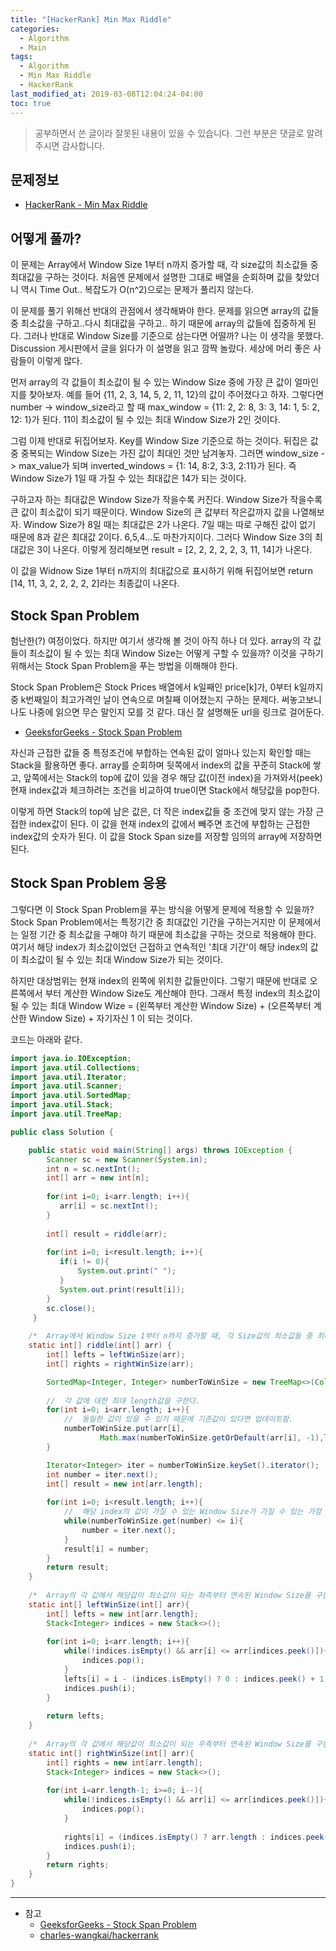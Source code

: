 ```yaml
---
title: "[HackerRank] Min Max Riddle"
categories: 
  - Algorithm
  - Main
tags:
  - Algorithm
  - Min Max Riddle
  - HackerRank
last_modified_at: 2019-03-08T12:04:24-04:00
toc: true
---
```

> 공부하면서 쓴 글이라 잘못된 내용이 있을 수 있습니다. 그런 부분은 댓글로 알려주시면 감사합니다.

문제정보
-
- [HackerRank - Min Max Riddle](https://www.hackerrank.com/challenges/min-max-riddle/problem)

어떻게 풀까?
-
이 문제는 Array에서 Window Size 1부터 n까지 증가할 때, 각 size값의 최소값들 중 최대값을 구하는 것이다. 처음엔 문제에서 설명한 그대로 배열을 순회하며 값을 찾았더니 역시 Time Out.. 복잡도가 O(n^2)으로는 문제가 풀리지 않는다. 

이 문제를 풀기 위해선 반대의 관점에서 생각해봐야 한다. 문제를 읽으면 array의 값들 중 최소값을 구하고..다시 최대값을 구하고.. 하기 때문에 array의 값들에 집중하게 된다. 그러나 반대로 Window Size를 기준으로 삼는다면 어떨까? 나는 이 생각을 못했다. Discussion 게시판에서 글을 읽다가 이 설명을 읽고 깜짝 놀랐다. 세상에 머리 좋은 사람들이 이렇게 많다.

먼저 array의 각 값들이 최소값이 될 수 있는 Window Size 중에 가장 큰 값이 얼마인지를 찾아보자. 예를 들어 {11, 2, 3, 14, 5, 2, 11, 12}의 값이 주어졌다고 하자. 그렇다면 number -> window_size라고 할 때 max_window = {11: 2, 2: 8, 3: 3, 14: 1, 5: 2, 12: 1}가 된다. 11이 최소값이 될 수 있는 최대 Window Size가 2인 것이다.

그럼 이제 반대로 뒤집어보자. Key를 Window Size 기준으로 하는 것이다. 뒤집은 값 중 중복되는 Window Size는 가진 값이 최대인 것만 남겨놓자. 그러면 window_size -> max_value가 되며 inverted_windows = {1: 14, 8:2, 3:3, 2:11}가 된다. 즉 Window Size가 1일 때 가질 수 있는 최대값은 14가 되는 것이다.

구하고자 하는 최대값은 Window Size가 작을수록 커진다. Window Size가 작을수록 큰 값이 최소값이 되기 때문이다. Window Size의 큰 값부터 작은값까지 값을 나열해보자. Window Size가 8일 때는 최대값은 2가 나온다. 7일 때는 따로 구해진 값이 없기 때문에 8과 같은 최대값 2이다. 6,5,4...도 마찬가지이다. 그러다 Window Size 3의 최대값은 3이 나온다. 이렇게 정리해보면 result = [2, 2, 2, 2, 2, 3, 11, 14]가 나온다.

이 값을 Widnow Size 1부터 n까지의 최대값으로 표시하기 위해 뒤집어보면 return [14, 11, 3, 2, 2, 2, 2, 2]라는 최종값이 나온다.


Stock Span Problem
-
험난한(?) 여정이었다. 하지만 여기서 생각해 볼 것이 아직 하나 더 있다. array의 각 값들이 최소값이 될 수 있는 최대 Window Size는 어떻게 구할 수 있을까? 이것을 구하기 위해서는 Stock Span Problem을 푸는 방법을 이해해야 한다.

Stock Span Problem은 Stock Prices 배열에서 k일째인 price[k]가, 0부터 k일까지 중 k번째일이 최고가격인 날이 연속으로 며칠째 이어졌는지 구하는 문제다. 써놓고보니 나도 나중에 읽으면 무슨 말인지 모를 것 같다. 대신 잘 설명해둔 url을 링크로 걸어둔다.

- [GeeksforGeeks - Stock Span Problem](https://www.geeksforgeeks.org/the-stock-span-problem/)

자신과 근접한 값들 중 특정조건에 부합하는 연속된 값이 얼마나 있는지 확인할 때는 Stack을 활용하면 좋다. array를 순회하며 뒷쪽에서 index의 값을 꾸준히 Stack에 쌓고, 앞쪽에서는 Stack의 top에 값이 있을 경우 해당 값(이전 index)을 가져와서(peek) 현재 index값과 체크하려는 조건을 비교하여 true이면 Stack에서 해당값을 pop한다.

이렇게 하면 Stack의 top에 남은 값은, 더 작은 index값들 중 조건에 맞지 않는 가장 근접한 index값이 된다. 이 값을 현재 index의 값에서 빼주면 조건에 부합하는 근접한 index값의 숫자가 된다. 이 값을 Stock Span size를 저장할 임의의 array에 저장하면 된다.


Stock Span Problem 응용
-
그렇다면 이 Stock Span Problem을 푸는 방식을 어떻게 문제에 적용할 수 있을까? Stock Span Problem에서는 특정기간 중 최대값인 기간을 구하는거지만 이 문제에서는 일정 기간 중 최소값을 구해야 하기 때문에 최소값을 구하는 것으로 적용해야 한다. 여기서 해당 index가 최소값이었던 근접하고 연속적인 '최대 기간'이 해당 index의 값이 최소값이 될 수 있는 최대 Window Size가 되는 것이다.

하지만 대상범위는 현재 index의 왼쪽에 위치한 값들만이다. 그렇기 때문에 반대로 오른쪽에서 부터 계산한 Window Size도 계산해야 한다. 그래서 특정 index의 최소값이 될 수 있는 최대 Window Wize = (왼쪽부터 계산한 Window Size) + (오른쪽부터 계산한 Window Size) + 자기자신 1 이 되는 것이다.

코드는 아래와 같다.

~~~java
import java.io.IOException;
import java.util.Collections;
import java.util.Iterator;
import java.util.Scanner;
import java.util.SortedMap;
import java.util.Stack;
import java.util.TreeMap;

public class Solution {

    public static void main(String[] args) throws IOException {
        Scanner sc = new Scanner(System.in);
        int n = sc.nextInt();
        int[] arr = new int[n];
        
        for(int i=0; i<arr.length; i++){
     	   arr[i] = sc.nextInt();
        }
        
        int[] result = riddle(arr);
        
        for(int i=0; i<result.length; i++){
     	   if(i != 0){
     		   System.out.print(" ");
     	   }
     	   System.out.print(result[i]);
        }
        sc.close();
     }
	
	/*	Array에서 Window Size 1부터 n까지 증가할 때, 각 Size값의 최소값들 중 최대값을 구한다.	*/
    static int[] riddle(int[] arr) {
    	int[] lefts = leftWinSize(arr);
    	int[] rights = rightWinSize(arr);

    	SortedMap<Integer, Integer> numberToWinSize = new TreeMap<>(Collections.reverseOrder());
    	
    	//	각 값에 대한 최대 length값을 구한다.
    	for(int i=0; i<arr.length; i++){
    		//	동일한 값이 있을 수 있기 때문에 기존값이 있다면 업데이트함.
    		numberToWinSize.put(arr[i],
    				Math.max(numberToWinSize.getOrDefault(arr[i], -1),lefts[i] + rights[i] + 1));
    	}

		Iterator<Integer> iter = numberToWinSize.keySet().iterator();
		int number = iter.next();
    	int[] result = new int[arr.length];
		
    	for(int i=0; i<result.length; i++){
			//	해당 index의 값이 가질 수 있는 Window Size가 가질 수 있는 가장 큰 값을 구한다.  
			while(numberToWinSize.get(number) <= i){
				number = iter.next();
			}
			result[i] = number;
		}
    	return result;
    }
    
    /*	Array의 각 값에서 해당값이 최소값이 되는 좌측부터 연속된 Window Size를 구한다.	*/
    static int[] leftWinSize(int[] arr){
    	int[] lefts = new int[arr.length];
    	Stack<Integer> indices = new Stack<>();
    	
    	for(int i=0; i<arr.length; i++){
    		while(!indices.isEmpty() && arr[i] <= arr[indices.peek()]){
    			indices.pop();
    		}
    		lefts[i] = i - (indices.isEmpty() ? 0 : indices.peek() + 1);
    		indices.push(i);
    	}
    	
    	return lefts;
    }
    
    /*	Array의 각 값에서 해당값이 최소값이 되는 우측부터 연속된 Window Size를 구한다.	*/
    static int[] rightWinSize(int[] arr){
    	int[] rights = new int[arr.length];
    	Stack<Integer> indices = new Stack<>();
    	
    	for(int i=arr.length-1; i>=0; i--){
    		while(!indices.isEmpty() && arr[i] <= arr[indices.peek()]){
    			indices.pop();
    		}
    		
    		rights[i] = (indices.isEmpty() ? arr.length : indices.peek()) - i - 1;
    		indices.push(i);
    	}
    	return rights;
    }
}
~~~

- - -
* 참고
  - [GeeksforGeeks - Stock Span Problem](https://www.geeksforgeeks.org/the-stock-span-problem/)
  - [charles-wangkai/hackerrank](https://github.com/charles-wangkai/hackerrank/tree/master/min-max-riddle)